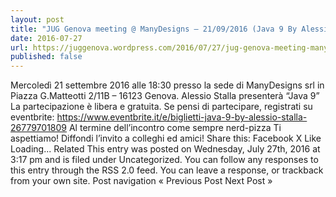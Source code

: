 ```yaml
---
layout: post
title: "JUG Genova meeting @ ManyDesigns – 21/09/2016 (Java 9 By Alessio Stalla)"
date: 2016-07-27
url: https://juggenova.wordpress.com/2016/07/27/jug-genova-meeting-manydesigns-21092016-java-9-by-alessio-stalla/
published: false 
---
```


Mercoledì 21 settembre 2016 alle 18:30 presso la sede di ManyDesigns srl in Piazza G.Matteotti 2/11B – 16123 Genova. Alessio Stalla presenterà “Java 9” La partecipazione è libera e gratuita. Se pensi di partecipare, registrati su eventbrite: https://www.eventbrite.it/e/biglietti-java-9-by-alessio-stalla-26779701809 Al termine dell’incontro come sempre nerd-pizza Ti aspettiamo! Diffondi l’invito a colleghi ed amici! Share this: Facebook X Like Loading... Related This entry was posted on Wednesday, July 27th, 2016 at 3:17 pm and is filed under Uncategorized. You can follow any responses to this entry through the RSS 2.0 feed. You can leave a response, or trackback from your own site. Post navigation « Previous Post Next Post »
